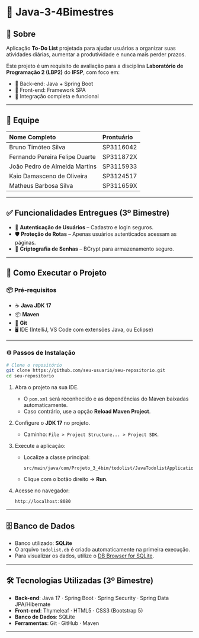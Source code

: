 # 📝 Java-3-4Bimestres

## 📖 Sobre

Aplicação **To-Do List** projetada para ajudar usuários a organizar suas atividades diárias, aumentar a produtividade e nunca mais perder prazos.

Este projeto é um requisito de avaliação para a disciplina **Laboratório de Programação 2 (LBP2)** do **IFSP**, com foco em:

* 🔹 Back-end: Java + Spring Boot
* 🔹 Front-end: Framework SPA
* 🔹 Integração completa e funcional

---

## 👥 Equipe

| Nome Completo                  | Prontuário |
| :----------------------------- | :--------- |
| Bruno Timóteo Silva            | SP3116042  |
| Fernando Pereira Felipe Duarte | SP311872X  |
| João Pedro de Almeida Martins  | SP3115933  |
| Kaio Damasceno de Oliveira     | SP3124517  |
| Matheus Barbosa Silva          | SP311659X  |

---

## ✅ Funcionalidades Entregues (3º Bimestre)

* 🔐 **Autenticação de Usuários** – Cadastro e login seguros.
* 🛡️ **Proteção de Rotas** – Apenas usuários autenticados acessam as páginas.
* 🔑 **Criptografia de Senhas** – BCrypt para armazenamento seguro.

---

## 🚀 Como Executar o Projeto

### 📦 Pré-requisitos

* ☕ **Java JDK 17**
* 📦 **Maven**
* 🔗 **Git**
* 🖥️ IDE (IntelliJ, VS Code com extensões Java, ou Eclipse)

---

### ⚙️ Passos de Instalação

```bash
# Clone o repositório
git clone https://github.com/seu-usuario/seu-repositorio.git
cd seu-repositorio
```

1. Abra o projeto na sua IDE.

   * O `pom.xml` será reconhecido e as dependências do Maven baixadas automaticamente.
   * Caso contrário, use a opção **Reload Maven Project**.

2. Configure o **JDK 17** no projeto.

   * Caminho: `File > Project Structure... > Project SDK`.

3. Execute a aplicação:

   * Localize a classe principal:

     ```
     src/main/java/com/Projeto_3_4bim/todolist/JavaTodolistApplication.java
     ```
   * Clique com o botão direito → **Run**.

4. Acesse no navegador:

   ```
   http://localhost:8080
   ```

---

## 🗄️ Banco de Dados

* Banco utilizado: **SQLite**
* O arquivo `todolist.db` é criado automaticamente na primeira execução.
* Para visualizar os dados, utilize o [DB Browser for SQLite](https://sqlitebrowser.org/).

---

## 🛠️ Tecnologias Utilizadas (3º Bimestre)

* **Back-end**: Java 17 · Spring Boot · Spring Security · Spring Data JPA/Hibernate
* **Front-end**: Thymeleaf · HTML5 · CSS3 (Bootstrap 5)
* **Banco de Dados**: SQLite
* **Ferramentas**: Git · GitHub · Maven

---
